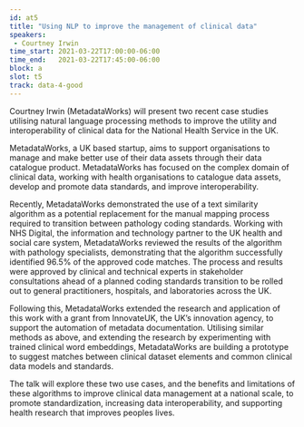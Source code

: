 ```yaml
---
id: at5
title: "Using NLP to improve the management of clinical data"
speakers:
 - Courtney Irwin
time_start: 2021-03-22T17:00:00-06:00
time_end:   2021-03-22T17:45:00-06:00
block: a
slot: t5
track: data-4-good
---
```


Courtney Irwin (MetadataWorks) will present two recent case studies utilising natural language processing methods to improve the utility and interoperability of clinical data for the National Health Service in the UK.

MetadataWorks, a UK based startup, aims to support organisations to manage and make better use of their data assets through their data catalogue product. MetadataWorks has focused on the complex domain of clinical data, working with health organisations to catalogue data assets, develop and promote data standards, and improve interoperability.

Recently, MetadataWorks demonstrated the use of a text similarity algorithm as a potential replacement for the manual mapping process required to transition between pathology coding standards. Working with NHS Digital, the information and technology partner to the UK health and social care system, MetadataWorks reviewed the results of the algorithm with pathology specialists, demonstrating that the algorithm successfully identified 96.5% of the approved code matches. The process and results were approved by clinical and technical experts in stakeholder consultations ahead of a planned coding standards transition to be rolled out to general practitioners, hospitals, and laboratories across the UK.

Following this, MetadataWorks extended the research and application of this work with a grant from InnovateUK, the UK’s innovation agency, to support the automation of metadata documentation. Utilising similar methods as above, and extending the research by experimenting with trained clinical word embeddings, MetadataWorks are building a prototype to suggest matches between clinical dataset elements and common clinical data models and standards.

The talk will explore these two use cases, and the benefits and limitations of these algorithms to improve clinical data management at a national scale, to promote standardization, increasing data interoperability, and supporting health research that improves peoples lives.